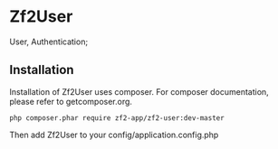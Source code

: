 Zf2User
=======

User, Authentication;

Installation
------------

Installation of Zf2User uses composer. For composer documentation, please refer to getcomposer.org.

	php composer.phar require zf2-app/zf2-user:dev-master

Then add Zf2User to your config/application.config.php
